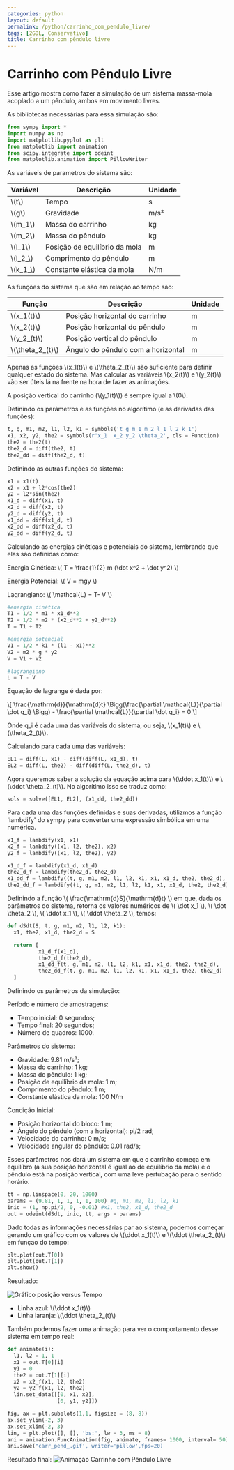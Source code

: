 ```yaml
---
categories: python
layout: default
permalink: /python/carrinho_com_pendulo_livre/
tags: [2GDL, Conservativo]
title: Carrinho com pêndulo livre
---   
```


# Carrinho com Pêndulo Livre

Esse artigo mostra como fazer a simulação de um sistema massa-mola acoplado a um pêndulo, ambos em movimento livres.

As bibliotecas necessárias para essa simulação são:

```python
from sympy import *
import numpy as np
import matplotlib.pyplot as plt
from matplotlib import animation
from scipy.integrate import odeint
from matplotlib.animation import PillowWriter
```

As variáveis de parametros do sistema são:

| Variável | Descrição | Unidade |
| --- | --- | --- |
| \\(t\\) | Tempo | s |
|\\(g\\)| Gravidade | m/s² |
|\\(m_1\\)| Massa do carrinho | kg |
|\\(m_2\\)| Massa do pêndulo | kg |
|\\(l_1\\)| Posição de equilíbrio da mola| m |
|\\(l_2_\\)| Comprimento do pêndulo| m |
|\\(k_1_\\)| Constante elástica da mola | N/m |

As funções do sistema que são em relação ao tempo são:

| Função | Descrição | Unidade |
| --- | --- | --- |
| \\(x_1(t)\\) | Posição horizontal do carrinho | m |
| \\(x_2(t)\\) | Posição horizontal do pêndulo | m |
| \\(y_2_(t)\\) | Posição vertical do pêndulo| m |
| \\(\theta_2_(t)\\) | Ângulo do pêndulo com a horizontal| m |

Apenas as funções \\(x_1(t)\\) e \\(\theta_2_(t)\\) são suficiente para definir qualquer estado do sistema. Mas calcular as variáveis \\(x_2(t)\\) e \\(y_2(t)\\) vão ser úteis lá na frente na hora de fazer as animações.

A posição vertical do carrinho (\\(y_1(t)\\)) é sempre igual a \\(0\\).

Definindo os parâmetros e as funções no algorítimo (e as derivadas das funções):

```python
t, g, m1, m2, l1, l2, k1 = symbols('t g m_1 m_2 l_1 l_2 k_1')
x1, x2, y2, the2 = symbols(r'x_1  x_2 y_2 \theta_2', cls = Function)
the2 = the2(t)
the2_d = diff(the2, t)
the2_dd = diff(the2_d, t)
```

Definindo as outras funções do sistema:

```python
x1 = x1(t)
x2 = x1 + l2*cos(the2)
y2 = l2*sin(the2)
x1_d = diff(x1, t)
x2_d = diff(x2, t)
y2_d = diff(y2, t)
x1_dd = diff(x1_d, t)
x2_dd = diff(x2_d, t)
y2_dd = diff(y2_d, t)
```

Calculando as energias cinéticas e potenciais do sistema, lembrando que elas são definidas como:

Energia Cinética: \\( T = \frac{1}{2} m (\dot x^2 + \dot y^2) \\)

Energia Potencial: \\( V = mgy \\)

Lagrangiano: \\( \mathcal{L} = T- V \\)


```python
#energia cinética
T1 = 1/2 * m1 * x1_d**2
T2 = 1/2 * m2 * (x2_d**2 + y2_d**2)
T = T1 + T2

#energia potencial
V1 = 1/2 * k1 * (l1 - x1)**2
V2 = m2 * g * y2
V = V1 + V2

#lagrangiano
L = T - V
```

Equação de lagrange é dada por:

\\[
\frac{\mathrm{d}}{\mathrm{d}t} \Bigg(\frac{\partial \mathcal{L}}{\partial \dot q_i} \Bigg) - \frac{\partial \mathcal{L}}{\partial \dot q_i} = 0
\\]

Onde q_i é cada uma das variáveis do sistema, ou seja, \\(x_1(t)\\) e \\(\theta_2_(t)\\).

Calculando para cada uma das variáveis:

```python
EL1 = diff(L, x1) - diff(diff(L, x1_d), t)
EL2 = diff(L, the2) - diff(diff(L, the2_d), t)
```

Agora queremos saber a solução da equação acima para \\(\ddot x_1(t)\\) e \\(\ddot \theta_2_(t)\\). No algorítimo isso se traduz como:
 
```python
sols = solve([EL1, EL2], (x1_dd, the2_dd))
```

Para cada uma das funções definidas e suas derivadas, utilizmos a função 'lambdify' do sympy para converter uma expressão simbólica em uma numérica.

```python
x1_f = lambdify(x1, x1)
x2_f = lambdify((x1, l2, the2), x2)
y2_f = lambdify((x1, l2, the2), y2)

x1_d_f = lambdify(x1_d, x1_d)
the2_d_f = lambdify(the2_d, the2_d)
x1_dd_f = lambdify((t, g, m1, m2, l1, l2, k1, x1, x1_d, the2, the2_d), sols[x1_dd])
the2_dd_f = lambdify((t, g, m1, m2, l1, l2, k1, x1, x1_d, the2, the2_d), sols[the2_dd])
```

Definindo a função \\( \frac{\mathrm{d}S}{\mathrm{d}t} \\) em que, dada os parâmetros do sistema, retorna os valores numéricos de \\( \dot x_1 \\), \\( \dot \theta_2 \\), \\( \ddot x_1 \\), \\( \ddot \theta_2 \\), temos:

```python
def dSdt(S, t, g, m1, m2, l1, l2, k1):
  x1, the2, x1_d, the2_d = S

  return [
          x1_d_f(x1_d),
          the2_d_f(the2_d),
          x1_dd_f(t, g, m1, m2, l1, l2, k1, x1, x1_d, the2, the2_d),
          the2_dd_f(t, g, m1, m2, l1, l2, k1, x1, x1_d, the2, the2_d)
  ]
```

Definindo os parâmetros da simulação:

Período e número de amostragens:
- Tempo inicial: 0 segundos;
- Tempo final: 20 segundos;
- Número de quadros: 1000.

Parâmetros do sistema:
- Gravidade: 9.81 m/s²;
- Massa do carrinho: 1 kg;
- Massa do pêndulo: 1 kg;
- Posição de equilíbrio da mola: 1 m;
- Comprimento do pêndulo: 1 m;
- Constante elástica da mola: 100 N/m

Condição Inicial:
- Posição horizontal do bloco: 1 m;
- Ângulo do pêndulo (com a horizontal): pi/2 rad;
- Velocidade do carrinho: 0 m/s;
- Velocidade angular do pêndulo: 0.01 rad/s;

Esses parâmetros nos dará um sistema em que o carrinho começa em equilíbro (a sua posição horizontal é igual ao de equilíbrio da mola) e o pêndulo está na posição vertical, com uma leve pertubação para o sentido horário.

```python
tt = np.linspace(0, 20, 1000)
params = (9.81, 1, 1, 1, 1, 100) #g, m1, m2, l1, l2, k1
inic = (1, np.pi/2, 0, -0.01) #x1, the2, x1_d, the2_d
out = odeint(dSdt, inic, tt, args = params)
```

Dado todas as informações necessárias par ao sistema, podemos começar gerando um gráfico com os valores de \\(\ddot x_1(t)\\) e \\(\ddot \theta_2_(t)\\) em funçao do tempo:

```python
plt.plot(out.T[0])
plt.plot(out.T[1])
plt.show()
```
Resultado:

![Gráfico posição versus Tempo](https://i.imgur.com/T2tfhmA.png)

- Linha azul: \\(\ddot x_1(t)\\)
- Linha laranja: \\(\ddot \theta_2_(t)\\)

Também podemos fazer uma animação para ver o comportamento desse sistema em tempo real:

```python
def animate(i):
  l1, l2 = 1, 1
  x1 = out.T[0][i]
  y1 = 0
  the2 = out.T[1][i]
  x2 = x2_f(x1, l2, the2)
  y2 = y2_f(x1, l2, the2)
  lin.set_data([[0, x1, x2],
                [0, y1, y2]])

fig, ax = plt.subplots(1,1, figsize = (8, 8))
ax.set_ylim(-2, 3)
ax.set_xlim(-2, 3)
lin, = plt.plot([], [], 'bs:', lw = 3, ms = 8)
ani = animation.FuncAnimation(fig, animate, frames= 1000, interval= 50)
ani.save("carr_pend_.gif', writer='pillow',fps=20)
```

Resultado final:
![Animação Carrinho com Pêndulo Livre](https://i.imgur.com/N1IPjkk.png)